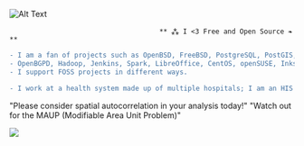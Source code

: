 ![Alt Text](https://user-images.githubusercontent.com/65868461/119200030-237ab780-ba5a-11eb-8f2f-1cbc34408a9e.gif)
                                  
                                         ** ⁂ I <3 Free and Open Source ❧ **             
                                  
```diff
- I am a fan of projects such as OpenBSD, FreeBSD, PostgreSQL, PostGIS, QGIS, OSCAR EMR, Open Dental, OpenSSH, 
- OpenBGPD, Hadoop, Jenkins, Spark, LibreOffice, CentOS, openSUSE, Inkscape, Firefox the list goes on.. 
- I support FOSS projects in different ways.

- I work at a health system made up of multiple hospitals; I am an HIS subject matter expert and clinical application developer.
```
"Please consider spatial autocorrelation in your analysis today!"
"Watch out for the MAUP (Modifiable Area Unit Problem)"

![](https://komarev.com/ghpvc/?username=asterismm54&color=FF0000)
